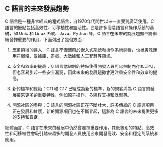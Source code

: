 ## C 語言的未來發展趨勢

C 語言是一種非常經典的程式語言，自1970年代問世以來一直受到廣泛使用。C 語言的優點包括高效性、可移植性和靈活性。它是許多高階語言和操作系統的基礎，如 Unix 和 Linux 系統、Java、Python 等。C 語言在未來的發展趨勢中將繼續發揮重要的作用，下面列出了幾個方面：

1. 應用領域的擴大：C 語言不僅適用於嵌入式系統和操作系統開發，也被廣泛運用在網絡、數據庫、遊戲、大數據和人工智慧等領域。

2. 安全和效率的提高：C 語言低級別的特點使得開發人員可以控制內存和CPU，但也容易引起一些安全漏洞，因此未來的發展趨勢會更注重安全性和效率的提高。

3. 新的標準和規範：C11 和 C17 已經成為新的標準，新的規範將為 C 語言的發展帶來更多的重要特性，例如原子操作、多線程支持和泛型等。

4. 開源社區的參與：C 語言的開源社區正在不斷壯大，許多傳統的 C 語言項目正在發展和維護，新的開源項目也在不斷冒起，這將為 C 語言的未來提供更多的支持和貢獻。

總體而言，C 語言在未來的發展中仍然會發揮重要作用。其低級別的特點、高效性和可移植性會吸引越來越多的開發人員使用它來開發高效、安全和穩定的系統和應用。